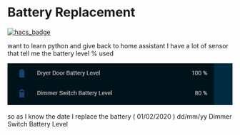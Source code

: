 # Battery Replacement

[![hacs_badge](https://img.shields.io/badge/HACS-Default-orange.svg?style=for-the-badge)](https://github.com/custom-components/hacs)

want to learn python and give back to home assistant
I have a lot of sensor that tell me the battery level % used


![battery](https://github.com/MYLE-01/battery_replacement/blob/master/battery_level.PNG)

so as I know the date I replace the battery ( 01/02/2020 ) dd/mm/yy   Dimmer Switch Battery Level

